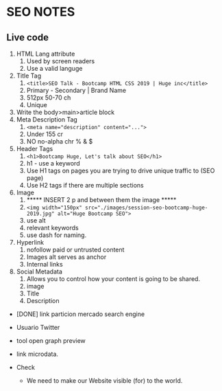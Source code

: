 # SEO NOTES

## Live code
1. HTML Lang attribute
   1. Used by screen readers
   2. Use a valid languge
2. Title Tag
   1. `<title>SEO Talk - Bootcamp HTML CSS 2019 | Huge inc</title>`
   2. Primary - Secondary | Brand Name
   3. 512px 50-70 ch
   4. Unique
3. Write the body>main>article block
4. Meta Description Tag
   1. `<meta name="description" content="...">`
   2. Under 155 cr
   3. NO no-alpha chr % & $
5. Header Tags
   1. `<h1>Bootcamp Huge, Let's talk about SEO</h1>`
   2. h1 - use a keyword
   3. Use H1 tags on pages you are trying to drive unique traffic to (SEO page)
   4. Use H2 tags if there are multiple sections
6. Image
   1. ***** INSERT 2 p and between them the image *****
   2. `<img width="150px" src="./images/session-seo-bootcamp-huge-2019.jpg" alt="Huge Bootcamp SEO">`
   3. use alt
   4. relevant keywords
   5. use dash for naming.
7. Hyperlink
   1. nofollow paid or untrusted content
   2. Images alt serves as anchor
   3. Internal links
8. Social Metadata
   1. Allows you to control how your content is going to be shared.
   2. image
   3. Title
   4. Description




- [DONE] link particion mercado search engine
- Usuario Twitter
- tool open graph preview
- link microdata.

-  Check
   -  We need to make our Website visible (for) to the world.